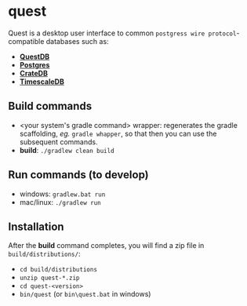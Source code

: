 # quest

Quest is a desktop user interface to common 
`postgress wire protocol`-compatible databases such as:

- [**QuestDB**](https://github.com/questdb/questdb)
- [**Postgres**](https://github.com/postgres/postgres)
- [**CrateDB**](https://github.com/crate/crate)
- [**TimescaleDB**](https://github.com/timescale/timescaledb)

## Build commands

- <your system's gradle command> wrapper: regenerates the gradle scaffolding,
  *eg.* `gradle whapper`, so that then you can use the subsequent commands.
- **build**: `./gradlew clean build`

## Run commands (to develop)

- windows: `gradlew.bat run`
- mac/linux: `./gradlew run`

## Installation

After the **build** command completes, you will find a zip file in `build/distributions/`:

- `cd build/distributions`
- `unzip quest-*.zip`
- `cd quest-<version>`
- `bin/quest` (or `bin\quest.bat` in windows)
 